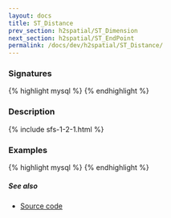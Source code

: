 ```yaml
---
layout: docs
title: ST_Distance
prev_section: h2spatial/ST_Dimension
next_section: h2spatial/ST_EndPoint
permalink: /docs/dev/h2spatial/ST_Distance/
---
```


### Signatures

{% highlight mysql %}
{% endhighlight %}

### Description



{% include sfs-1-2-1.html %}

### Examples

{% highlight mysql %}
{% endhighlight %}

##### See also

* [Source code](https://github.com/irstv/H2GIS/blob/master/h2spatial/src/main/java/org/h2gis/h2spatial/internal/function/spatial/properties/ST_Distance.java)
